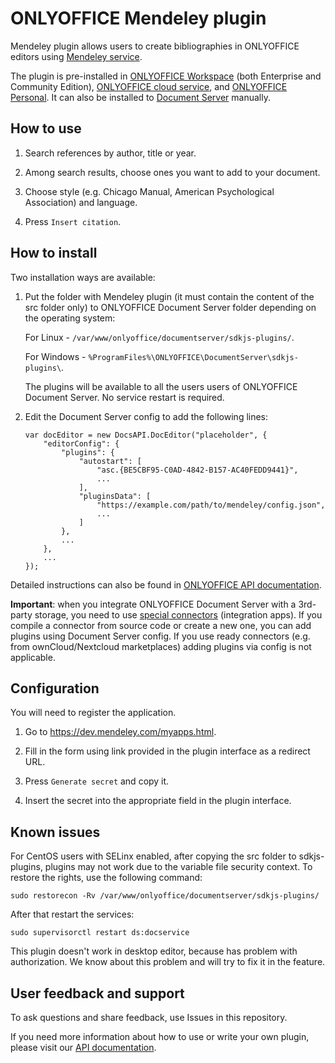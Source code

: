 # ONLYOFFICE Mendeley plugin

Mendeley plugin allows users to create bibliographies in ONLYOFFICE editors using [Mendeley service](https://www.mendeley.com/).

The plugin is pre-installed in [ONLYOFFICE Workspace](https://www.onlyoffice.com/workspace.aspx) (both Enterprise and Community Edition), [ONLYOFFICE cloud service](https://www.onlyoffice.com/cloud-office.aspx), and [ONLYOFFICE Personal](https://personal.onlyoffice.com/). It can also be installed to [Document Server](https://github.com/ONLYOFFICE/DocumentServer) manually.

## How to use

1. Search references by author, title or year.

2. Among search results, choose ones you want to add to your document.

3. Choose style (e.g. Chicago Manual, American Psychological Association) and language.

4. Press `Insert citation`.

## How to install

Two installation ways are available:

1. Put the folder with Mendeley plugin (it must contain the content of the src folder only) to ONLYOFFICE Document Server folder depending on the operating system:

    For Linux - `/var/www/onlyoffice/documentserver/sdkjs-plugins/`.

    For Windows - `%ProgramFiles%\ONLYOFFICE\DocumentServer\sdkjs-plugins\`.

    The plugins will be available to all the users users of ONLYOFFICE Document Server.
    No service restart is required.

2. Edit the Document Server config to add the following lines:

    ```
    var docEditor = new DocsAPI.DocEditor("placeholder", {
        "editorConfig": {
            "plugins": {
                "autostart": [
                    "asc.{BE5CBF95-C0AD-4842-B157-AC40FEDD9441}",
                    ...
                ],
                "pluginsData": [
                    "https://example.com/path/to/mendeley/config.json",
                    ...
                ]
            },
            ...
        },
        ...
    });
    ```

Detailed instructions can also be found in [ONLYOFFICE API documentation](https://api.onlyoffice.com/docs/plugin-and-macros/tutorials/installing/).

**Important**: when you integrate ONLYOFFICE Document Server with a 3rd-party storage, you need to use [special connectors](https://api.onlyoffice.com/editors/plugins) (integration apps). If you compile a connector from source code or create a new one, you can add plugins using Document Server config. If you use ready connectors (e.g. from ownCloud/Nextcloud marketplaces) adding plugins via config is not applicable. 

## Configuration

You will need to register the application.

1. Go to https://dev.mendeley.com/myapps.html.

2. Fill in the form using link provided in the plugin interface as a redirect URL.

3. Press `Generate secret` and copy it.

4. Insert the secret into the appropriate field in the plugin interface.

## Known issues

For CentOS users with SELinx enabled, after copying the src folder to sdkjs-plugins, plugins may not work due to the variable file security context. To restore the rights, use the following command:

```
sudo restorecon -Rv /var/www/onlyoffice/documentserver/sdkjs-plugins/
```

After that restart the services:

```
sudo supervisorctl restart ds:docservice
```

This plugin doesn't work in desktop editor, because has problem with authorization. We know about this problem and will try to fix it in the feature.

## User feedback and support

To ask questions and share feedback, use Issues in this repository.

If you need more information about how to use or write your own plugin, please visit our [API documentation](https://api.onlyoffice.com/docs/plugin-and-macros/get-started/overview/).